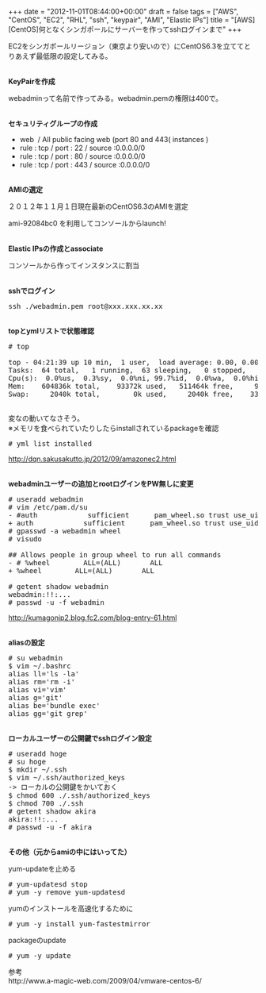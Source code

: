 +++
date = "2012-11-01T08:44:00+00:00"
draft = false
tags = ["AWS", "CentOS", "EC2", "RHL", "ssh", "keypair", "AMI", "Elastic IPs"]
title = "[AWS][CentOS]何となくシンガポールにサーバーを作ってsshログインまで"
+++
<p>EC2をシンガポールリージョン（東京より安いので）にCentOS6.3を立ててとりあえず最低限の設定してみる。<br /> </p>&#13;
<p><strong>KeyPairを作成</strong></p>&#13;
<p>webadminって名前で作ってみる。webadmin.pemの権限は400で。 </p>&#13;
<p><br /><strong>セキュリティグループの作成</strong></p>&#13;
<ul><li>web  / All public facing web (port 80 and 443( instances )</li>&#13;
<li>rule : tcp / port : 22 / source :0.0.0.0/0</li>&#13;
<li>rule : tcp / port : 80 / source :0.0.0.0/0</li>&#13;
<li>rule : tcp / port : 443 / source :0.0.0.0/0</li>&#13;
</ul><p><strong><br />AMIの選定</strong></p>&#13;
<p>２０１２年１１月１日現在最新のCentOS6.3のAMIを選定</p>&#13;
<p>ami-92084bc0 を利用してコンソールからlaunch!</p>&#13;
<p><strong><br />Elastic IPsの作成とassociate</strong></p>&#13;
<p>コンソールから作ってインスタンスに割当 </p>&#13;
<p><br /><strong>sshでログイン</strong></p>&#13;
<pre>ssh ./webadmin.pem root@xxx.xxx.xx.xx</pre>&#13;
<p><br /><strong>topとymlリストで状態確認</strong></p>&#13;
<pre># top&#13;
&#13;
top - 04:21:39 up 10 min,  1 user,  load average: 0.00, 0.00, 0.00&#13;
Tasks:  64 total,   1 running,  63 sleeping,   0 stopped,   0 zombie&#13;
Cpu(s):  0.0%us,  0.3%sy,  0.0%ni, 99.7%id,  0.0%wa,  0.0%hi,  0.0%si,  0.0%st&#13;
Mem:    604836k total,    93372k used,   511464k free,     9628k buffers&#13;
Swap:     2040k total,        0k used,     2040k free,    33472k cached&#13;
&#13;
</pre>&#13;
<p>変なの動いてなさそう。 <br />※メモリを食べられていたりしたらinstallされているpackageを確認</p>&#13;
<pre># yml list installed</pre>&#13;
<p><a href="http://dqn.sakusakutto.jp/2012/09/amazonec2.html">http://dqn.sakusakutto.jp/2012/09/amazonec2.html</a></p>&#13;
<p><strong><br />webadminユーザーの追加とrootログインをPW無しに変更</strong></p>&#13;
<pre># useradd webadmin&#13;
# vim /etc/pam.d/su&#13;
- #auth            sufficient      pam_wheel.so trust use_uid&#13;
+ auth            sufficient      pam_wheel.so trust use_uid&#13;
# gpasswd -a webadmin wheel&#13;
# visudo&#13;
&#13;
## Allows people in group wheel to run all commands&#13;
- # %wheel        ALL=(ALL)       ALL&#13;
+ %wheel        ALL=(ALL)       ALL&#13;
&#13;
# getent shadow webadmin<br />webadmin:!!:...<br /># passwd -u -f webadmin</pre>&#13;
<p><a href="http://kumagonjp2.blog.fc2.com/blog-entry-61.html">http://kumagonjp2.blog.fc2.com/blog-entry-61.html</a></p>&#13;
<p><strong><br />aliasの設定</strong></p>&#13;
<pre># su webadmin&#13;
$ vim ~/.bashrc&#13;
alias ll='ls -la'&#13;
alias rm='rm -i'&#13;
alias vi='vim'&#13;
alias g='git'&#13;
alias be='bundle exec'&#13;
alias gg='git grep'&#13;
</pre>&#13;
<p><strong><br />ローカルユーザーの公開鍵でsshログイン設定</strong></p>&#13;
<pre># useradd hoge&#13;
# su hoge&#13;
$ mkdir ~/.ssh&#13;
$ vim ~/.ssh/authorized_keys&#13;
-&gt; ローカルの公開鍵をかいておく&#13;
$ chmod 600 ./.ssh/authorized_keys&#13;
$ chmod 700 ./.ssh<br /># getent shadow akira<br />akira:!!:...<br /># passwd -u -f akira&#13;
</pre>&#13;
<p><br /><strong>その他（元からamiの中にはいってた）</strong></p>&#13;
<p>yum-updateを止める</p>&#13;
<pre># yum-updatesd stop&#13;
# yum -y remove yum-updatesd&#13;
</pre>&#13;
<p>yumのインストールを高速化するために</p>&#13;
<pre># yum -y install yum-fastestmirror</pre>&#13;
<p>packageのupdate</p>&#13;
<pre># yum -y update&#13;
</pre>&#13;
<p>参考<br />http://www.a-magic-web.com/2009/04/vmware-centos-6/</p> 